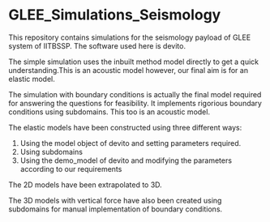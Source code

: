 # GLEE_Simulations_Seismology
This repository contains simulations for the seismology payload of GLEE system of IITBSSP. The software used here is devito.

The simple simulation uses the inbuilt method model directly to get a quick understanding.This is an acoustic model however, our final aim is for an elastic model.

The simulation with boundary conditions is actually the final model required for answering the questions for feasibility. It implements rigorious boundary conditions using subdomains. This too is an acoustic model.

The elastic models have been constructed using three different ways:

1. Using the model object of devito and setting parameters required.
2. Using subdomains
3. Using the demo_model of devito and modifying the parameters according to our requirements

The 2D models have been extrapolated to 3D.

The 3D models with vertical force have  also been created using subdomains for manual implementation of boundary conditions.
